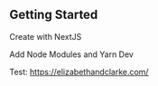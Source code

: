## Getting Started

Create with NextJS

Add Node Modules and Yarn Dev

Test: https://elizabethandclarke.com/

